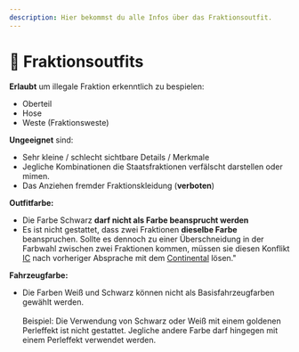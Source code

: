 ```yaml
---
description: Hier bekommst du alle Infos über das Fraktionsoutfit.
---
```


# 👕 Fraktionsoutfits

**Erlaubt** um illegale Fraktion erkenntlich zu bespielen:

* Oberteil
* Hose
* Weste (Fraktionsweste)

**Ungeeignet** sind:

* Sehr kleine / schlecht sichtbare Details / Merkmale
* Jegliche Kombinationen die Staatsfraktionen verfälscht darstellen oder mimen.
* Das Anziehen fremder Fraktionskleidung (**verboten**)

**Outfitfarbe:**

* Die Farbe Schwarz **darf nicht als Farbe beansprucht werden**
* Es ist nicht gestattet, dass zwei Fraktionen **dieselbe Farbe** beanspruchen. Sollte es dennoch zu einer Überschneidung in der Farbwahl zwischen zwei Fraktionen kommen, müssen sie diesen Konflikt [IC](../was-ist/was-ist-ic-ooc.md) nach vorheriger Absprache mit dem [Continental](../regeln/readme/9-continental.md) lösen."

**Fahrzeugfarbe:**

* Die Farben Weiß und Schwarz können nicht als Basisfahrzeugfarben gewählt werden.\
  \
  Beispiel: Die Verwendung von Schwarz oder Weiß mit einem goldenen Perleffekt ist nicht gestattet. Jegliche andere Farbe darf hingegen mit einem Perleffekt verwendet werden.
